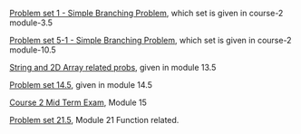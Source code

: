 [Problem set 1 - Simple Branching Problem](https://drive.google.com/file/d/1CE61LgnKFk0TNbmPt459Li1D_KFWHxVz/view), which set is given in course-2 module-3.5

[Problem set 5-1 - Simple Branching Problem](https://drive.google.com/file/d/1RHQT9LuXOhNkW3NCGQ8FRldBuB73Ofek/view), which set is given in course-2 module-10.5

[String and 2D Array related probs](https://drive.google.com/file/d/1X-TdJp5hRyvR3iWGXPS8N2YfhUbwZ6FK/view), given in module 13.5

[Problem set 14.5](https://drive.google.com/file/d/1Z6wiKAJHi9Z8Zv0PM0hUkyPolAPfA5Uo/view), given in module 14.5

[Course 2 Mid Term Exam](https://docs.google.com/document/d/1AVis2gj-sOmHKuFVrMxAZX0flPPXkzub/edit), Module 15

[Problem set 21.5](https://drive.google.com/file/d/1mBXx97qiMmbFkjEZlCgRXT96b0H3xkLA/view), Module 21 Function related.
